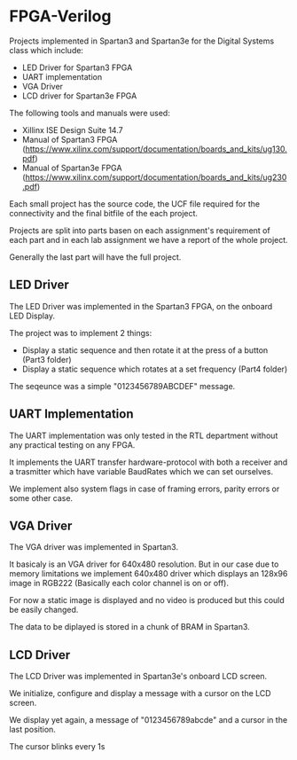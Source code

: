 # FPGA-Verilog
Projects implemented in Spartan3 and Spartan3e for the Digital Systems class which include:

- LED Driver for Spartan3 FPGA
- UART implementation
- VGA Driver
- LCD driver for Spartan3e FPGA

The following tools and manuals were used: 
- Xillinx ISE Design Suite 14.7
- Manual of Spartan3 FPGA (https://www.xilinx.com/support/documentation/boards_and_kits/ug130.pdf)
- Manual of Spartan3e FPGA (https://www.xilinx.com/support/documentation/boards_and_kits/ug230.pdf)

Each small project has the source code, the UCF file required for the connectivity and the final bitfile of the
each project.

Projects are split into parts basen on each assignment's requirement of each part and in each lab
assignment we have a report of the whole project.

Generally the last part will have the full project.

## LED Driver
The LED Driver was implemented in the Spartan3 FPGA, on the onboard LED Display.

The project was to implement 2 things:
- Display a static sequence and then rotate it at the press of a button (Part3 folder)
- Display a static sequence which rotates at a set frequency (Part4 folder)

The seqeunce was a simple "0123456789ABCDEF" message.

## UART Implementation
The UART implementation was only tested in the RTL department without any practical 
testing on any FPGA.

It implements the UART transfer hardware-protocol with both a receiver and a trasmitter
which have variable BaudRates which we can set ourselves.

We implement also system flags in case of framing errors, parity errors or some other case.

## VGA Driver
The VGA driver was implemented in Spartan3.

It basicaly is an VGA driver for 640x480 resolution. But in our case due to memory limitations
we implement 640x480 driver which displays an 128x96 image in RGB222 (Basically each color channel is on or off).

For now a static image is displayed and no video is produced but this could be easily changed.

The data to be diplayed is stored in a chunk of BRAM in Spartan3.

## LCD Driver
The LCD Driver was implemented in Spartan3e's onboard LCD screen.

We initialize, configure and display a message with a cursor on the LCD screen.

We display yet again, a message of "0123456789abcde" and a cursor in the last position.

The cursor blinks every 1s
